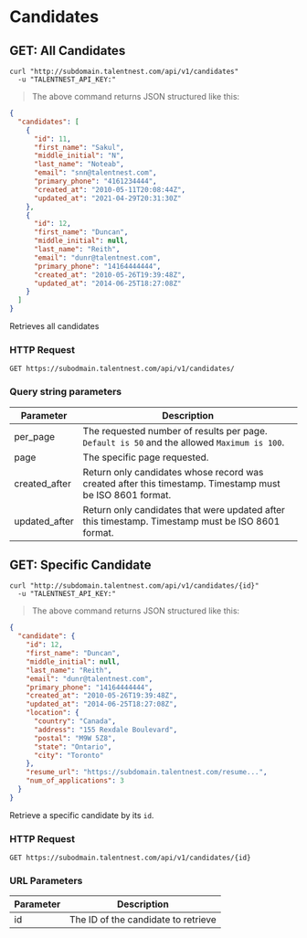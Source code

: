 # Candidates

## GET: All Candidates

```shell
curl "http://subdomain.talentnest.com/api/v1/candidates"
  -u "TALENTNEST_API_KEY:"
```

> The above command returns JSON structured like this:

```json
{ 
  "candidates": [
    {
      "id": 11,
      "first_name": "Sakul",
      "middle_initial": "N",
      "last_name": "Noteab",
      "email": "snn@talentnest.com",
      "primary_phone": "4161234444",
      "created_at": "2010-05-11T20:08:44Z",
      "updated_at": "2021-04-29T20:31:30Z"
    },
    {
      "id": 12,
      "first_name": "Duncan",
      "middle_initial": null,
      "last_name": "Reith",
      "email": "dunr@talentnest.com",
      "primary_phone": "14164444444",
      "created_at": "2010-05-26T19:39:48Z",
      "updated_at": "2014-06-25T18:27:08Z"
    }
  ]
}
```

Retrieves all candidates

### HTTP Request

`GET https://subodmain.talentnest.com/api/v1/candidates/`

### Query string parameters

Parameter | Description
--------- | -----------
per_page | The requested number of results per page. `Default is 50` and the allowed `Maximum is 100`.
page | The specific page requested.
created_after | Return only candidates whose record was created after this timestamp. Timestamp must be ISO 8601 format.
updated_after | Return only candidates that were updated after this timestamp. Timestamp must be ISO 8601 format.

## GET: Specific Candidate

```shell
curl "http://subdomain.talentnest.com/api/v1/candidates/{id}"
  -u "TALENTNEST_API_KEY:"
```

> The above command returns JSON structured like this:

```json
{ 
  "candidate": {
    "id": 12,
    "first_name": "Duncan",
    "middle_initial": null,
    "last_name": "Reith",
    "email": "dunr@talentnest.com",
    "primary_phone": "14164444444",
    "created_at": "2010-05-26T19:39:48Z",
    "updated_at": "2014-06-25T18:27:08Z",
    "location": {
      "country": "Canada",
      "address": "155 Rexdale Boulevard",
      "postal": "M9W 5Z8",
      "state": "Ontario",
      "city": "Toronto"
    },
    "resume_url": "https://subdomain.talentnest.com/resume...",
    "num_of_applications": 3
  }
}
```

Retrieve a specific candidate by its `id`.

### HTTP Request

`GET https://subodmain.talentnest.com/api/v1/candidates/{id}`

### URL Parameters

Parameter | Description
--------- | -----------
id | The ID of the candidate to retrieve
